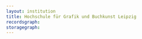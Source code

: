 ```yaml
---
layout: institution
title: Hochschule für Grafik und Buchkunst Leipzig
recordsgraph: 
storagegraph: 
---
```


